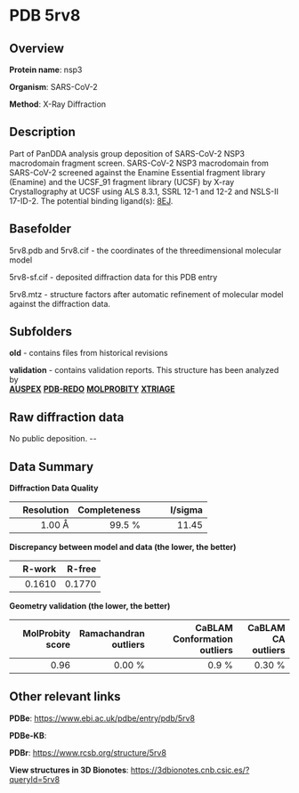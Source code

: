 # PDB 5rv8

## Overview

**Protein name**: nsp3

**Organism**: SARS-CoV-2

**Method**: X-Ray Diffraction

## Description

Part of PanDDA analysis group deposition of SARS-CoV-2 NSP3 macrodomain fragment screen. SARS-CoV-2 NSP3 macrodomain from SARS-CoV-2 screened against the Enamine Essential fragment library (Enamine) and the UCSF_91 fragment library (UCSF) by X-ray Crystallography at UCSF using ALS 8.3.1, SSRL 12-1 and 12-2 and NSLS-II 17-ID-2. The potential binding ligand(s): [8EJ](https://www.rcsb.org/ligand/8EJ).

## Basefolder

5rv8.pdb and 5rv8.cif - the coordinates of the threedimensional molecular model

5rv8-sf.cif - deposited diffraction data for this PDB entry

5rv8.mtz - structure factors after automatic refinement of molecular model against the diffraction data.

## Subfolders



**old** - contains files from historical revisions

**validation** - contains validation reports. This structure has been analyzed by <br>[**AUSPEX**](https://github.com/thorn-lab/coronavirus_structural_task_force/tree/master/pdb/nsp3/SARS-CoV-2/5rv8/validation/auspex) [**PDB-REDO**](https://github.com/thorn-lab/coronavirus_structural_task_force/tree/master/pdb/nsp3/SARS-CoV-2/5rv8/validation/pdb-redo) [**MOLPROBITY**](https://github.com/thorn-lab/coronavirus_structural_task_force/tree/master/pdb/nsp3/SARS-CoV-2/5rv8/validation/molprobity) [**XTRIAGE**](https://github.com/thorn-lab/coronavirus_structural_task_force/blob/master/pdb/nsp3/SARS-CoV-2/5rv8/validation/Xtriage_output.log)   



## Raw diffraction data

No public deposition. --<br> 

## Data Summary
**Diffraction Data Quality**

|   | Resolution | Completeness| I/sigma |
|---|-------------:|----------------:|--------------:|
|   |1.00 Å|99.5  %|<img width=50/>11.45|

**Discrepancy between model and data (the lower, the better)**

|   | **R-work**| **R-free**   
|---|-------------:|----------------:|           
||  0.1610|  0.1770|

**Geometry validation (the lower, the better)**

|   |**MolProbity<br>score**| **Ramachandran<br>outliers** | **CaBLAM<br>Conformation outliers** | **CaBLAM<br>CA outliers** |
|---|-------------:|----------------:|----------------:|----------------:|
||  0.96|  0.00 %|0.9 %|0.30 %|

 

 



## Other relevant links 
**PDBe**:  https://www.ebi.ac.uk/pdbe/entry/pdb/5rv8

**PDBe-KB**:  
 
**PDBr**: https://www.rcsb.org/structure/5rv8 

**View structures in 3D Bionotes**: https://3dbionotes.cnb.csic.es/?queryId=5rv8

